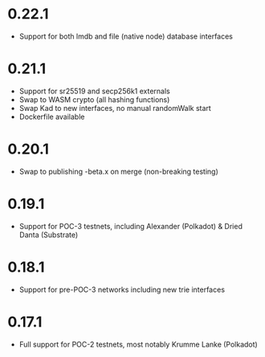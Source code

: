 # 0.22.1

- Support for both lmdb and file (native node) database interfaces

# 0.21.1

- Support for sr25519 and secp256k1 externals
- Swap to WASM crypto (all hashing functions)
- Swap Kad to new interfaces, no manual randomWalk start
- Dockerfile available

# 0.20.1

- Swap to publishing -beta.x on merge (non-breaking testing)

# 0.19.1

- Support for POC-3 testnets, including Alexander (Polkadot) & Dried Danta (Substrate)

# 0.18.1

- Support for pre-POC-3 networks including new trie interfaces

# 0.17.1

- Full support for POC-2 testnets, most notably Krumme Lanke (Polkadot)
